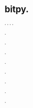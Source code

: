 # bitpy.
.
.
.
.












.






















































.
























.



























.

















































































.































































.































































































.















.

























































